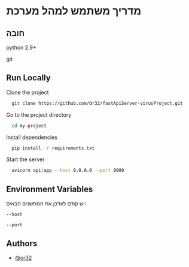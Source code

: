 
# מדריך משתמש למהל מערכת




## חובה

python 2.9+

git


## Run Locally

Clone the project

```bash
  git clone https://github.com/Or32/fastApiServer-virusProject.git
```

Go to the project directory

```bash
  cd my-project
```

Install dependencies

```bash
  pip install -r requirements.txt
```

Start the server

```bash
  uvicorn api:app --host 0.0.0.0 --port 8000
```


## Environment Variables

יש קודם לעדכן את המתשנים הבאים:

`--host`

`--port`


## Authors

- [@or32](https://github.com/Or32)

